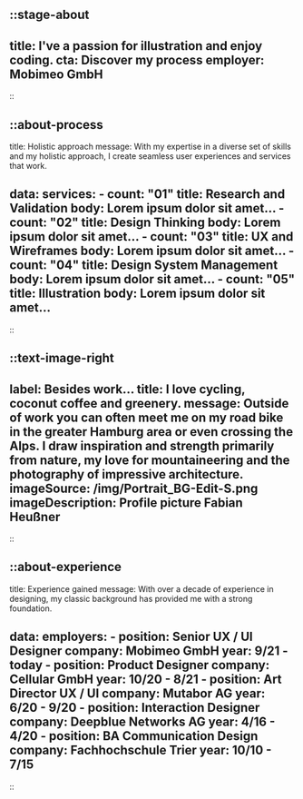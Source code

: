 
::stage-about
---
title: I've a passion for illustration and enjoy coding.
cta: Discover my process
employer: Mobimeo GmbH
---
<!-- I've a passion for illustration and enjoy writing code. -->
::

::about-process
---
title: Holistic approach
message: With my expertise in a diverse set of skills and my holistic approach, I create seamless user experiences and services that work. 

data:
    services:
      - count: "01"
        title: Research and Validation
        body: Lorem ipsum dolor sit amet…
      - count: "02"
        title: Design Thinking
        body: Lorem ipsum dolor sit amet…
      - count: "03"
        title: UX and Wireframes
        body: Lorem ipsum dolor sit amet…
      - count: "04"
        title: Design System Management
        body: Lorem ipsum dolor sit amet…
      - count: "05"
        title: Illustration
        body: Lorem ipsum dolor sit amet…     
---
::


::text-image-right
---
label: Besides work…
title: I love cycling, coconut coffee and greenery.
message: Outside of work you can often meet me on my road bike in the greater Hamburg area or even crossing the Alps. I draw inspiration and strength primarily from nature, my love for mountaineering and the photography of impressive architecture. 
imageSource: /img/Portrait_BG-Edit-S.png
imageDescription: Profile picture Fabian Heußner
---
::


::about-experience
---
title: Experience gained
message: With over a decade of experience in designing, my classic background has provided me with a strong foundation.

data:
    employers:
      - position: Senior UX / UI Designer
        company: Mobimeo GmbH
        year: 9/21 - today
      - position: Product Designer
        company: Cellular GmbH
        year: 10/20 - 8/21
      - position: Art Director UX / UI
        company: Mutabor AG
        year: 6/20 - 9/20
      - position: Interaction Designer
        company: Deepblue Networks AG
        year: 4/16 - 4/20
      - position: BA Communication Design
        company: Fachhochschule Trier
        year: 10/10 - 7/15
---
::

